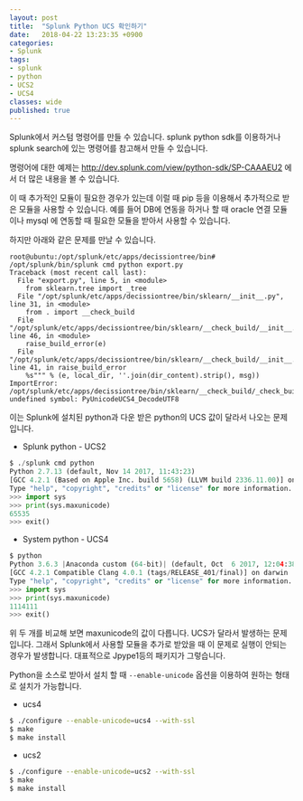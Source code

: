```yaml
---
layout: post
title:  "Splunk Python UCS 확인하기"
date:   2018-04-22 13:23:35 +0900
categories: 
- Splunk
tags:
- splunk
- python
- UCS2
- UCS4
classes: wide
published: true
---
```


Splunk에서 커스텀 명령어를 만들 수 있습니다. splunk python sdk를 이용하거나 splunk search에 있는 명령어를 참고해서 만들 수 있습니다. 

명령어에 대한 예제는 http://dev.splunk.com/view/python-sdk/SP-CAAAEU2 에서 더 많은 내용을 볼 수 있습니다.

이 때 추가적인 모듈이 필요한 경우가 있는데 이럴 때 pip 등을 이용해서 추가적으로 받은 모듈을 사용할 수 있습니다. 예를 들어 DB에 연동을 하거나 할 때 oracle 연결 모듈이나 mysql 에 연동할 때 필요한 모듈을 받아서 사용할 수 있습니다.



하지만 아래와 같은 문제를 만날 수 있습니다.

```shell
root@ubuntu:/opt/splunk/etc/apps/decissiontree/bin# /opt/splunk/bin/splunk cmd python export.py 
Traceback (most recent call last):
  File "export.py", line 5, in <module>
    from sklearn.tree import _tree
  File "/opt/splunk/etc/apps/decissiontree/bin/sklearn/__init__.py", line 31, in <module>
    from . import __check_build
  File "/opt/splunk/etc/apps/decissiontree/bin/sklearn/__check_build/__init__.py", line 46, in <module>
    raise_build_error(e)
  File "/opt/splunk/etc/apps/decissiontree/bin/sklearn/__check_build/__init__.py", line 41, in raise_build_error
    %s""" % (e, local_dir, ''.join(dir_content).strip(), msg))
ImportError: /opt/splunk/etc/apps/decissiontree/bin/sklearn/__check_build/_check_build.so: undefined symbol: PyUnicodeUCS4_DecodeUTF8
```



이는 Splunk에 설치된 python과 다운 받은 python의 UCS 값이 달라서 나오는 문제입니다.

- Splunk python - UCS2

```python
$ ./splunk cmd python
Python 2.7.13 (default, Nov 14 2017, 11:43:23)
[GCC 4.2.1 (Based on Apple Inc. build 5658) (LLVM build 2336.11.00)] on darwin
Type "help", "copyright", "credits" or "license" for more information.
>>> import sys
>>> print(sys.maxunicode)
65535
>>> exit()
```

- System python - UCS4

```python
$ python
Python 3.6.3 |Anaconda custom (64-bit)| (default, Oct  6 2017, 12:04:38)
[GCC 4.2.1 Compatible Clang 4.0.1 (tags/RELEASE_401/final)] on darwin
Type "help", "copyright", "credits" or "license" for more information.
>>> import sys
>>> print(sys.maxunicode)
1114111
>>> exit()
```



위 두 개를 비교해 보면 maxunicode의 값이 다릅니다. UCS가 달라서 발생하는 문제입니다. 그래서 Splunk에서 사용할 모듈을 추가로 받았을 때 이 문제로 실행이 안되는 경우가 발생합니다. 대표적으로 Jpype1등의 패키지가 그렇습니다.

Python을 소스로 받아서 설치 할 때 ```--enable-unicode``` 옵션을 이용하여 원하는 형태로 설치가 가능합니다.

- ucs4

```bash
$ ./configure --enable-unicode=ucs4 --with-ssl
$ make
$ make install
```



- ucs2

```bash
$ ./configure --enable-unicode=ucs2 --with-ssl
$ make
$ make install
```

